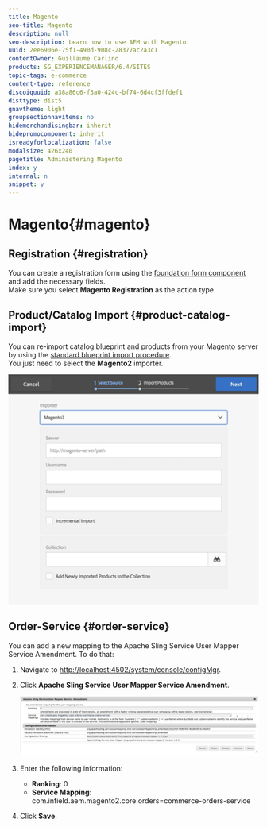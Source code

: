 ```yaml
---
title: Magento
seo-title: Magento
description: null
seo-description: Learn how to use AEM with Magento.
uuid: 2ee6906e-75f1-490d-908c-28377ac2a3c1
contentOwner: Guillaume Carlino
products: SG_EXPERIENCEMANAGER/6.4/SITES
topic-tags: e-commerce
content-type: reference
discoiquuid: a38a86c6-f3a0-424c-bf74-6d4cf3ffdef1
disttype: dist5
gnavtheme: light
groupsectionnavitems: no
hidemerchandisingbar: inherit
hidepromocomponent: inherit
isreadyforlocalization: false
modalsize: 426x240
pagetitle: Administering Magento
index: y
internal: n
snippet: y
---
```


# Magento{#magento}

## Registration {#registration}

You can create a registration form using the [foundation form component](../../authoring/using/default-components-foundation.md#form) and add the necessary fields.  
Make sure you select **Magento Registration** as the action type. [](../../authoring/using/default-components-foundation.md#form)

## Product/Catalog Import {#product-catalog-import}

You can re-import catalog blueprint and products from your Magento server by using the [standard blueprint import procedure](../../administering/using/generic.md#importingproducts).  
You just need to select the **Magento2** importer.

![](assets/chlimage_1-43.jpeg) 

## Order-Service {#order-service}

You can add a new mapping to the Apache Sling Service User Mapper Service Amendment. To do that:

1. Navigate to [http://localhost:4502/system/console/configMgr](http://localhost:4502/system/console/configMgr).
1. Click **Apache Sling Service User Mapper Service Amendment**.

   ![](assets/chlimage_1-44.jpeg)

1. Enter the following information:

    * **Ranking**: 0
    * **Service Mapping**: com.infield.aem.magento2.core:orders=commerce-orders-service

1. Click **Save**.

